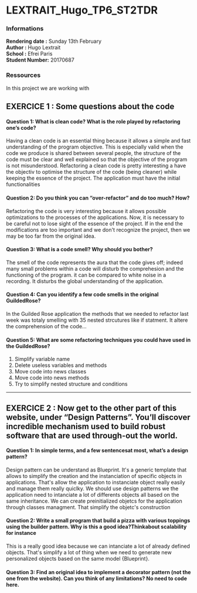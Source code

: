 # LEXTRAIT_Hugo_TP6_ST2TDR

### Informations
**Rendering date :** Sunday 13th February  
**Author :** Hugo Lextrait  
**School :** Efrei Paris  
**Student Number:** 20170687  

### Ressources
In this project we are working with


## EXERCICE 1 : Some questions about the code ##
#### Question 1: What is clean code? What is the role played by refactoring one’s code?

Having a clean code is an essential thing because it allows a simple and fast understanding of the program objective. This is especially valid when the code we produce is shared between several people, the structure of the code must be clear and well explained so that the objective of the program is not misunderstood. Refactoring a clean code is pretty interesting a have the objectiv to optimise the structure of the code (being cleaner) while keeping the essence of the project. The application must have the initial functionalities

#### Question 2: Do you think you can “over-refactor” and do too much? How?

Refactoring the code is very interesting because it allows possible optimizations to the processes of the applications. Now, it is necessary to be careful not to lose sight of the essence of the project. If in the end the modifications are too important and we don't recognize the project, then we may be too far from the original idea. 

#### Question 3: What is a code smell? Why should you bother?

The smell of the code represents the aura that the code gives off; indeed many small problems within a code will disturb the comprehesion and the functioning of the program. it can be compared to white noise in a recording. It disturbs the global understanding of the application.

#### Question 4: Can you identify a few code smells in the original GuildedRose?

In the Guilded Rose application the methods that we needed to refactor last week was totaly smelling with 35 nested strcutures like if statment. It altere the comprehension of the code...

#### Question 5: What are some refactoring techniques you could have used in the GuildedRose?

1. Simplify variable name
2. Delete useless variables and methods
3. Move code into news classes
4. Move code into news methods
5. Try to simplify nested structure and conditions

---

## EXERCICE 2 : Now get to the other part of this website, under “Design Patterns”. You’ll discover incredible mechanism used to build robust software that are used through-out the world. ##

#### Question 1: In simple terms, and a few sentencesat most, what’s a design pattern?

Design pattern can be understand as Blueprint. It's a generic template that allows to simplify the creation and the instanciation of specific objects in applications. That's allow the application to instanciate object really easily and manage them really quiclky.
We should use design patterns we the application need to intanciate a lot of differents objects all based on the same inheritance. We can create preinitialized objetcs for the application through classes managment. That simplify the objetc's construction

#### Question 2: Write  a  small  program  that  build  a pizza  with  various  toppings  using  the builder pattern. Why is this a good idea?Thinkabout scalability for instance

This is a really good idea because we can intanciate a lot of already defined objects. That's simplify a lot of thing when we need to generate new personalized objects based on the same model {Blueprint}.

#### Question 3: Find an original idea to implement a decorator pattern (not the one from the website). Can you think of any limitations? No need to code here.



